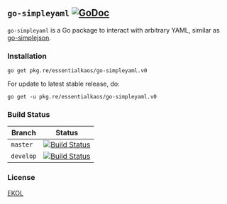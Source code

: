## `go-simpleyaml` [![GoDoc](https://godoc.org/pkg.re/essentialkaos/go-simpleyaml.v0?status.svg)](https://godoc.org/pkg.re/essentialkaos/go-simpleyaml.v0)

`go-simpleyaml` is a Go package to interact with arbitrary YAML, similar as [go-simplejson](https://github.com/bitly/go-simplejson).

### Installation

```
go get pkg.re/essentialkaos/go-simpleyaml.v0
```

For update to latest stable release, do:

```
go get -u pkg.re/essentialkaos/go-simpleyaml.v0
```

### Build Status

| Branch | Status |
|------------|--------|
| `master` | [![Build Status](https://travis-ci.org/essentialkaos/go-simpleyaml.svg?branch=master)](https://travis-ci.org/essentialkaos/go-simpleyaml) |
| `develop` | [![Build Status](https://travis-ci.org/essentialkaos/go-simpleyaml.svg?branch=develop)](https://travis-ci.org/essentialkaos/go-simpleyaml) |

### License

[EKOL](https://essentialkaos.com/ekol)
